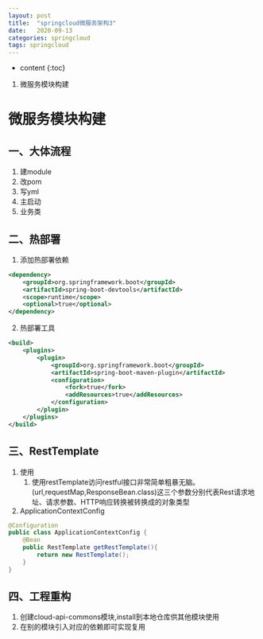 ```yaml
---
layout: post
title:  "springcloud微服务架构3"
date:   2020-09-13
categories: springcloud
tags: springcloud
---
```


* content
{:toc}

1. 微服务模块构建





# 微服务模块构建
## 一、大体流程
1. 建module
2. 改pom
3. 写yml
4. 主启动
5. 业务类

## 二、热部署
1. 添加热部署依赖
```xml
<dependency>
    <groupId>org.springframework.boot</groupId>
    <artifactId>spring-boot-devtools</artifactId>
    <scope>runtime</scope>
    <optional>true</optional>
</dependency>
```

2. 热部署工具
```xml
<build>
    <plugins>
        <plugin>
            <groupId>org.springframework.boot</groupId>
            <artifactId>spring-boot-maven-plugin</artifactId>
            <configuration>
                <fork>true</fork>
                <addResources>true</addResources>
            </configuration>
        </plugin>
    </plugins>
</build>
```

## 三、RestTemplate
1. 使用
    1. 使用restTemplate访问restful接口非常简单粗暴无脑。(url,requestMap,ResponseBean.class)这三个参数分别代表Rest请求地址、请求参数、HTTP响应转换被转换成的对象类型
2. ApplicationContextConfig

```java
@Configuration
public class ApplicationContextConfig {
    @Bean
    public RestTemplate getRestTemplate(){
        return new RestTemplate();
    }
}
```

## 四、工程重构
1. 创建cloud-api-commons模块,install到本地仓库供其他模块使用
2. 在别的模块引入对应的依赖即可实现复用


